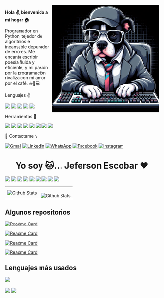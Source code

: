 <img src="./assets/dog.jpg" alt="ilustração de um computador" min-width="300px" max-width="380px" width="350px" align="right">

**Hola ✌️, bienvenido a mi hogar 🏠**
<p align="left"> 
  Programador en Python, tejedor de algoritmos e incansable depurador de errores. Me encanta escribir poesía fluida y eficiente, y mi pasión por la programación rivaliza con mi amor por el café. ☕🐍💻
</p>

<p>Lenguajes ✌️</p>

<p align="left">
  <img src="https://img.shields.io/badge/Python-14354C?style=for-the-badge&logo=python&logoColor=white">
  <img src="https://img.shields.io/badge/C-00599C?style=for-the-badge&logo=c&logoColor=white">
  <img src="https://img.shields.io/badge/Django-092E20?style=for-the-badge&logo=django&logoColor=white">
  <img src="https://img.shields.io/badge/Flask-000000?style=for-the-badge&logo=flask&logoColor=white">
  <img src="https://img.shields.io/badge/Shell_Script-121011?style=for-the-badge&logo=gnu-bash&logoColor=white">
  
</p>

<p>Herramientas 🔨</p>

<p align="left">
    <img src="https://img.shields.io/badge/Linux-FCC624?style=for-the-badge&logo=linux&logoColor=black">
    <img src="https://img.shields.io/badge/GIT-E44C30?style=for-the-badge&logo=git&logoColor=white">
    <img src="https://img.shields.io/badge/sublime_text-%23575757.svg?&style=for-the-badge&logo=sublime-text&logoColor=important">
    <img src="https://img.shields.io/badge/Notion-000000?style=for-the-badge&logo=notion&logoColor=white">
    <img src="https://img.shields.io/badge/Miro-050038?style=for-the-badge&logo=Miro&logoColor=white">
    <img src="https://img.shields.io/badge/VIM-%2311AB00.svg?&style=for-the-badge&logo=vim&logoColor=white">
    <img src="https://img.shields.io/badge/SQLite-07405E?style=for-the-badge&logo=sqlite&logoColor=white">
    <img src="https://img.shields.io/badge/MySQL-00000F?style=for-the-badge&logo=mysql&logoColor=white">
</p>

<p align="left">
  💌 Contactame ⤵️
</p>

<p align="left">
  <a href="#" title="Gmail">
  <img src="https://img.shields.io/badge/-Gmail-FF0000?style=flat-square&labelColor=FF0000&logo=gmail&logoColor=white&link=LINK-DO-SEU-GMAIL" alt="Gmail"/></a>
  <a href="#" title="LinkedIn">
  <img src="https://img.shields.io/badge/-Linkedin-0e76a8?style=flat-square&logo=Linkedin&logoColor=white&link=LINK-DO-SEU-LINKEDIN" alt="LinkedIn"/></a>
  <a href="#" title="WhatsApp">
  <img src="https://img.shields.io/badge/-WhatsApp-25d366?style=flat-square&labelColor=25d366&logo=whatsapp&logoColor=white&link=API-DO-SEU-WHATSAPP" alt="WhatsApp"/></a>
  <a href="#" title="Facebook">
  <img src="https://img.shields.io/badge/-Facebook-3b5998?style=flat-square&labelColor=3b5998&logo=facebook&logoColor=white&link=LINK-DO-SEU-FACEBOOK" alt="Facebook"/></a>
  <a href="#" title="Instagram">
  <img src="https://img.shields.io/badge/-Instagram-DF0174?style=flat-square&labelColor=DF0174&logo=instagram&logoColor=white&link=LINK-DO-SEU-INSTAGRAM" alt="Instagram"/></a>
</p>

<h1 align="center">Yo soy 🐱... Jeferson Escobar ❤️</h1>

![](https://img.shields.io/badge/Udemy-EC5252?style=for-the-badge&logo=Udemy&logoColor=white)
![](https://img.shields.io/badge/Edx-193A3E?style=for-the-badge&logo=edx&logoColor=white)
![](https://img.shields.io/badge/-Sololearn-3a464b?style=for-the-badge&logo=Sololearn&logoColor=white)
![](https://img.shields.io/badge/freecodecamp-27273D?style=for-the-badge&logo=freecodecamp&logoColor=white)
![](https://img.shields.io/badge/MDN_Web_Docs-black?style=for-the-badge&logo=mdnwebdocs&logoColor=white)
![](https://img.shields.io/badge/Codecademy-FFF0E5?style=for-the-badge&logo=codecademy&logoColor=303347)
![](https://img.shields.io/badge/Coursera-0056D2?style=for-the-badge&logo=Coursera&logoColor=white)
![](https://img.shields.io/badge/Exercism-009CAB?style=for-the-badge&logo=exercism&logoColor=white)
![](https://img.shields.io/badge/Khan%20Academy-14BF96?style=for-the-badge&logo=Khan%20Academy&logoColor=white)

<table>
  <tr>
    <td>
      <img
        align="left"
        src="https://github-readme-stats.vercel.app/api?username=TheAnom&theme=radical&hide_border=false"
        alt="Github Stats"
      />
    </td>
    <td>
      <br />
      <img
        align="left"
        src="https://github-readme-streak-stats.herokuapp.com/?user=TheAnom&theme=dark&hide_border=false"
        alt="Github Stats"
      />
    </td>
  </tr>
</table>

## Algunos repositorios

[![Readme Card](https://github-readme-stats.vercel.app/api/pin/?username=TheAnom&repo=github-readme-stats)](https://github.com/anuraghazra/github-readme-stats)

[![Readme Card](https://github-readme-stats.vercel.app/api/pin/?username=TheAnom&repo=github-readme-stats)](https://github.com/anuraghazra/github-readme-stats)

[![Readme Card](https://github-readme-stats.vercel.app/api/pin/?username=TheAnom&repo=github-readme-stats)](https://github.com/anuraghazra/github-readme-stats)

[![Readme Card](https://github-readme-stats.vercel.app/api/pin/?username=TheAnom&repo=github-readme-stats)](https://github.com/anuraghazra/github-readme-stats)

## Lenguajes más usados

![](https://github-readme-stats.vercel.app/api/top-langs/?username=TheAnom&theme=blue-green)

<img align="center" src="https://img.shields.io/badge/Made%20for-VSCode-1f425f.svg">
<img align="center" src="https://img.shields.io/badge/Made%20with-Markdown-1f425f.svg">
